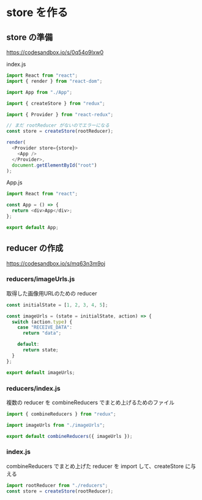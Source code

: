 # store を作る

## store の準備

https://codesandbox.io/s/0q54o9lxw0

index.js

```js
import React from "react";
import { render } from "react-dom";

import App from "./App";

import { createStore } from "redux";

import { Provider } from "react-redux";

// まだ rootReducer がないのでエラーになる
const store = createStore(rootReducer);

render(
  <Provider store={store}>
    <App />
  </Provider>,
  document.getElementById("root")
);
```

App.js
```js
import React from "react";

const App = () => {
  return <div>App</div>;
};

export default App;
```

## reducer の作成
https://codesandbox.io/s/mq63n3m9oj

### reducers/imageUrls.js

取得した画像用URLのための reducer

```js
const initialState = [1, 2, 3, 4, 5];

const imageUrls = (state = initialState, action) => {
  switch (action.type) {
    case "RECEIVE_DATA":
      return "data";

    default:
      return state;
  }
};

export default imageUrls;
```

### reducers/index.js

複数の reducer を combineReducers でまとめ上げるためのファイル

```js
import { combineReducers } from "redux";

import imageUrls from "./imageUrls";

export default combineReducers({ imageUrls });

```

### index.js

combineReducers でまとめ上げた reducer を import して、createStore に与える


```js
import rootReducer from "./reducers";
const store = createStore(rootReducer);

```